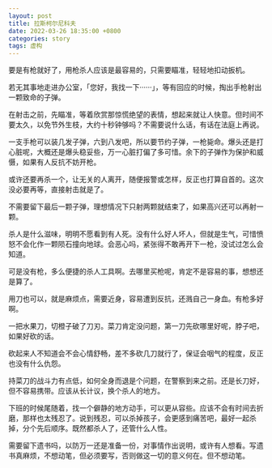 ```yaml
---
layout: post
title: 拉斯柯尔尼科夫
date: 2022-03-26 18:35:00 +0800
categories: story
tags: 虚构
---
```


要是有枪就好了，用枪杀人应该是最容易的，只需要瞄准，轻轻地扣动扳机。

若无其事地走进办公室，「您好，我找一下······」，等有回应的时候，掏出手枪射出一颗致命的子弹。

在射击之前，先瞄准，等着欣赏那惊慌绝望的表情，想起来就让人快意。但时间不要太久，以免节外生枝，大约十秒钟够吗？不需要说什么话，有话在法庭上再说。

一支手枪可以装几发子弹，六到八发吧，所以要节约子弹，一枪毙命。爆头还是打心脏呢，大概还是爆头稳妥些，万一心脏打偏了多可惜。余下的子弹作为保护和威慑，如果有人反抗不妨开枪。

或许还要再杀一个，让无关的人离开，随便报警或怎样，反正也打算自首的。这次没必要再等，直接射击就是了。

不需要留下最后一颗子弹，理想情况下只射两颗就结束了，如果高兴还可以再射一颗。

杀人是什么滋味，明明不愿看到有人死。没有什么好人坏人，但就是生气，可惜愤怒不会化作一颗陨石撞向地球。会恶心吗，紧张得不敢再开下一枪，没试过怎么会知道。

可是没有枪，多么便捷的杀人工具啊。去哪里买枪呢，肯定不是容易的事，想想还是算了。

用刀也可以，就是麻烦点，需要近身，容易遭到反抗，还溅自己一身血。有枪多好啊。

一把水果刀，切橙子破了刀刃。菜刀肯定没问题，第一刀先砍哪里好呢，脖子吧，如果好砍的话。

砍起来人不知道会不会心情舒畅，差不多砍几刀就行了，保证会咽气的程度，反正也没有什么仇怨。

持菜刀的战斗力有点低，如何全身而退是个问题，在警察到来之前。还是长刀好，但不容易携带。应该从长计议，换个杀人的地方。

下班的时候尾随着，找一个僻静的地方动手，可以更从容些。应该不会有时间去折磨，那样也太残忍了。说到残忍，可以杀掉孩子，会更感到痛苦吧，最好一起杀掉，分个先后顺序。既然都杀人了，还管什么人性。

需要留下遗书吗，以防万一还是准备一份，对事情作出说明，或许有人想看。写遗书真麻烦，不想动笔，但必须要写，否则做这一切的意义何在。但不想动笔。